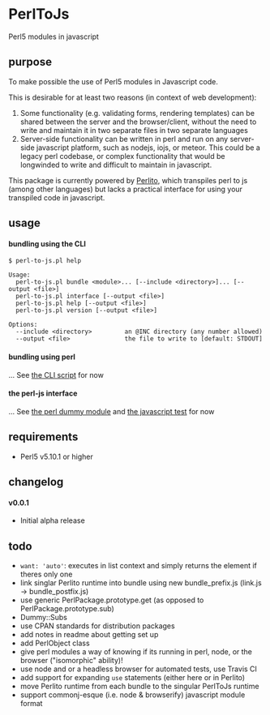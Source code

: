 # PerlToJs
Perl5 modules in javascript

## purpose

To make possible the use of Perl5 modules in Javascript code.

This is desirable for at least two reasons (in context of web development):

1. Some functionality (e.g. validating forms, rendering templates) can be shared between the server and the browser/client, without the need to write and maintain it in two separate files in two separate languages
2. Server-side functionality can be written in perl and run on any server-side javascript platform, such as nodejs, iojs, or meteor. This could be a legacy perl codebase, or complex functionality that would be longwinded to write and difficult to maintain in javascript.

This package is currently powered by [Perlito](https://github.com/fglock/Perlito), which transpiles perl to js (among other languages) but lacks a practical interface for using your transpiled code in javascript.

## usage

#### bundling using the CLI

```
$ perl-to-js.pl help

Usage:
  perl-to-js.pl bundle <module>... [--include <directory>]... [--output <file>]
  perl-to-js.pl interface [--output <file>]
  perl-to-js.pl help [--output <file>]
  perl-to-js.pl version [--output <file>]

Options:
  --include <directory>         an @INC directory (any number allowed)
  --output <file>               the file to write to [default: STDOUT]
```

#### bundling using perl

... See [the CLI script](https://github.com/zenflow/PerlToJs/blob/master/bin/perl-to-js.pl) for now

#### the perl-js interface

... See [the perl dummy module](https://github.com/zenflow/PerlToJs/blob/master/test/lib/Dummy/Simple.pm) and [the javascript test](https://github.com/zenflow/PerlToJs/blob/master/test/assets/tests/simple.js) for now


## requirements

* Perl5 v5.10.1 or higher

## changelog

#### v0.0.1

- Initial alpha release

## todo

- `want: 'auto'`: executes in list context and simply returns the element if theres only one
- link singlar Perlito runtime into bundle using new bundle_prefix.js (link.js -> bundle_postfix.js)
- use generic PerlPackage.prototype.get (as opposed to PerlPackage.prototype.sub)
- Dummy::Subs
- use CPAN standards for distribution packages
- add notes in readme about getting set up
- add PerlObject class
- give perl modules a way of knowing if its running in perl, node, or the browser ("isomorphic" ability)! 
- use node and or a headless browser for automated tests, use Travis CI
- add support for expanding `use` statements (either here or in Perlito)
- move Perlito runtime from each bundle to the singular PerlToJs runtime
- support commonj-esque (i.e. node & browserify) javascript module format

